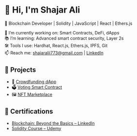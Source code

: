 # 👋 Hi, I'm Shajar Ali
🔗 Blockchain Developer | Solidity | JavaScript | React | Ethers.js

🚀 I’m currently working on: Smart Contracts, DeFi, dApps  
📚 I’m learning: Advanced smart contract security, Layer 2s  
🛠️ Tools I use: Hardhat, React.js, Ethers.js, IPFS, Git  
📫 Reach me: shajaralii773@gmail.com | [LinkedIn](https://www.linkedin.com/in/shajar-ali-8a3ba2364)

## 📌 Projects
- 🔗 [Crowdfunding dApp](https://github.com/Shajar77/crowdfunding-dapp)
- 🗳️ [Voting Smart Contract](https://github.com/Shajar77/voting-contract)
- 🖼️ [NFT Marketplace](https://github.com/Shajar77/nft-marketplace)

## 📄 Certifications
- [Blockchain: Beyond the Basics – LinkedIn](#)
- [Solidity Course – Udemy](#)
